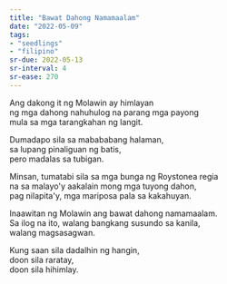 ```yaml
---
title: "Bawat Dahong Namamaalam"
date: "2022-05-09"
tags:
- "seedlings"
- "filipino"
sr-due: 2022-05-13
sr-interval: 4
sr-ease: 270
---
```


Ang dakong it ng Molawin ay himlayan  
ng mga dahong nahuhulog na parang mga payong  
mula sa mga tarangkahan ng langit.  

Dumadapo sila sa mabababang halaman,  
sa lupang pinaliguan ng batis,  
pero madalas sa tubigan.  

Minsan, tumatabi sila sa mga bunga ng Roystonea regia  
na sa malayo'y aakalain mong mga tuyong dahon,  
pag nilapita'y, mga mariposa pala sa kakahuyan.  

Inaawitan ng Molawin ang bawat dahong namamaalam.  
Sa ilog na ito, walang bangkang susundo sa kanila,  
walang magsasagwan.  

Kung saan sila dadalhin ng hangin,  
doon sila raratay,  
doon sila hihimlay.  